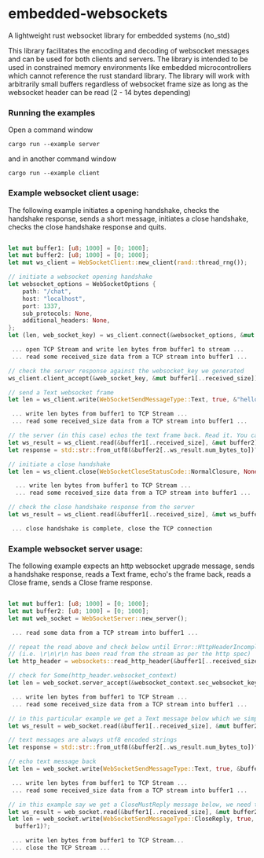 # embedded-websockets
A lightweight rust websocket library for embedded systems (no_std)

This library facilitates the encoding and decoding of websocket messages and can be used for both clients and servers. The library is intended to be used in constrained memory environments like embedded microcontrollers which cannot reference the rust standard library. The library will work with arbitrarily small buffers regardless of websocket frame size as long as the websocket header can be read (2 - 14 bytes depending)

### Running the examples

Open a command window

```
cargo run --example server
```
and in another command window
```
cargo run --example client
```

### Example websocket client usage:
The following example initiates a opening handshake, checks the handshake response, sends a short message, initiates a close handshake, checks the close handshake response and quits.

```rust

let mut buffer1: [u8; 1000] = [0; 1000];
let mut buffer2: [u8; 1000] = [0; 1000];
let mut ws_client = WebSocketClient::new_client(rand::thread_rng());

// initiate a websocket opening handshake
let websocket_options = WebSocketOptions {
    path: "/chat",
    host: "localhost",
    port: 1337,
    sub_protocols: None,
    additional_headers: None,
};
let (len, web_socket_key) = ws_client.connect(&websocket_options, &mut buffer1)?;

 ... open TCP Stream and write len bytes from buffer1 to stream ...
 ... read some received_size data from a TCP stream into buffer1 ...

// check the server response against the websocket_key we generated
ws_client.client_accept(&web_socket_key, &mut buffer1[..received_size])?;

// send a Text websocket frame
let len = ws_client.write(WebSocketSendMessageType::Text, true, &"hello".as_bytes(), &mut buffer1)?;

 ... write len bytes from buffer1 to TCP Stream ...
 ... read some received_size data from a TCP stream into buffer1 ...

// the server (in this case) echos the text frame back. Read it. You can check the ws_result for frame type
let ws_result = ws_client.read(&buffer1[..received_size], &mut buffer2)?;
let response = std::str::from_utf8(&buffer2[..ws_result.num_bytes_to])?;

// initiate a close handshake
let len = ws_client.close(WebSocketCloseStatusCode::NormalClosure, None, &mut buffer1)?;

  ... write len bytes from buffer1 to TCP Stream ...
  ... read some received_size data from a TCP stream into buffer1 ...

// check the close handshake response from the server
let ws_result = ws_client.read(&buffer1[..received_size], &mut ws_buffer2)?;

 ... close handshake is complete, close the TCP connection
```

### Example websocket server usage:
The following example expects an http websocket upgrade message, sends a handshake response, reads a Text frame, echo's the frame back, reads a Close frame, sends a Close frame response.

```rust

let mut buffer1: [u8; 1000] = [0; 1000];
let mut buffer2: [u8; 1000] = [0; 1000];
let mut web_socket = WebSocketServer::new_server();

 ... read some data from a TCP stream into buffer1 ...

// repeat the read above and check below until Error::HttpHeaderIncomplete is no longer returned 
// (i.e. \r\n\r\n has been read from the stream as per the http spec) 
let http_header = websockets::read_http_header(&buffer1[..received_size])?;

// check for Some(http_header.websocket_context)
let len = web_socket.server_accept(&websocket_context.sec_websocket_key, None, buffer1)?;

 ... write len bytes from buffer1 to TCP Stream ...
 ... read some received_size data from a TCP stream into buffer1 ...

// in this particular example we get a Text message below which we simply want to echo back
let ws_result = web_socket.read(&buffer1[..received_size], &mut buffer2)?;

// text messages are always utf8 encoded strings
let response = std::str::from_utf8(&buffer2[..ws_result.num_bytes_to])?; // log this

// echo text message back
let len = web_socket.write(WebSocketSendMessageType::Text, true, &buffer2[..ws_result.num_bytes_to], buffer1)?;

 ... write len bytes from buffer1 to TCP Stream ...
 ... read some received_size data from a TCP stream into buffer1 ...

// in this example say we get a CloseMustReply message below, we need to respond to complete the close handshake 
let ws_result = web_socket.read(&buffer1[..received_size], &mut buffer2)?;
let len = web_socket.write(WebSocketSendMessageType::CloseReply, true, &buffer2[..ws_result.num_bytes_to], 
  buffer1)?;

 ... write len bytes from buffer1 to TCP Stream...
 ... close the TCP Stream ...
```
